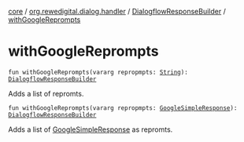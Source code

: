[core](../../index.md) / [org.rewedigital.dialog.handler](../index.md) / [DialogflowResponseBuilder](index.md) / [withGoogleReprompts](./with-google-reprompts.md)

# withGoogleReprompts

`fun withGoogleReprompts(vararg repropmpts: `[`String`](https://kotlinlang.org/api/latest/jvm/stdlib/kotlin/-string/index.html)`): `[`DialogflowResponseBuilder`](index.md)

Adds a list of repromts.

`fun withGoogleReprompts(vararg repropmpts: `[`GoogleSimpleResponse`](../../org.rewedigital.dialog.model.google/-google-simple-response/index.md)`): `[`DialogflowResponseBuilder`](index.md)

Adds a list of [GoogleSimpleResponse](../../org.rewedigital.dialog.model.google/-google-simple-response/index.md) as repromts.

